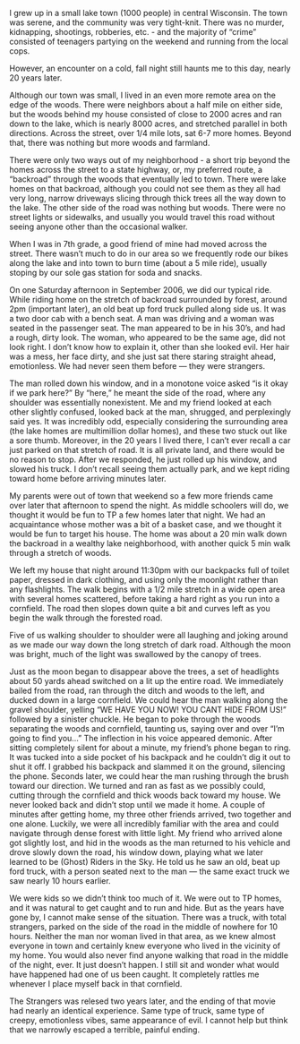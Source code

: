 I grew up in a small lake town (1000 people) in central Wisconsin. The town was serene, and the community was very tight-knit. There was no murder, kidnapping, shootings, robberies, etc. - and the majority of “crime” consisted of teenagers partying on the weekend and running from the local cops. 

However, an encounter on a cold, fall night still haunts me to this day, nearly 20 years later. 

Although our town was small, I lived in an even more remote area on the edge of the woods. There were neighbors about a half mile on either side, but the woods behind my house consisted of close to 2000 acres and ran down to the lake, which is nearly 8000 acres, and stretched parallel in both directions. Across the street, over 1/4 mile lots, sat 6-7 more homes. Beyond that, there was nothing but more woods and farmland. 

There were only two ways out of my neighborhood - a short trip beyond the homes across the street to a state highway, or, my preferred route, a “backroad” through the woods that eventually led to town. There were lake homes on that backroad, although you could not see them as they all had very long, narrow driveways slicing through thick trees all the way down to the lake. The other side of the road was nothing but woods. There were no street lights or sidewalks, and usually you would travel this road without seeing anyone other than the occasional walker. 

When I was in 7th grade, a good friend of mine had moved across the street. There wasn’t much to do in our area so we frequently rode our bikes along the lake and into town to burn time (about a 5 mile ride), usually stoping by our sole gas station for soda and snacks. 

On one Saturday afternoon in September 2006, we did our typical ride. While riding home on the stretch of backroad surrounded by forest, around 2pm (important later), an old beat up ford truck pulled along side us. It was a two door cab with a bench seat. A man was driving and a woman was seated in the passenger seat. The man appeared to be in his 30’s, and had a rough, dirty look. The woman, who appeared to be the same age, did not look right. I don’t know how to explain it, other than she looked evil. Her hair was a mess, her face dirty, and she just sat there staring straight ahead, emotionless. We had never seen them before — they were strangers. 

The man rolled down his window, and in a monotone voice asked “is it okay if we park here?” By “here,” he meant the side of the road, where any shoulder was essentially nonexistent. Me and my friend looked at each other slightly confused, looked back at the man, shrugged, and perplexingly said yes. It was incredibly odd, especially considering the surrounding area (the lake homes are multimillion dollar homes), and these two stuck out like a sore thumb. Moreover, in the 20 years I lived there, I can’t ever recall a car just parked on that stretch of road. It is all private land, and there would be no reason to stop. After we responded, he just rolled up his window, and slowed his truck. I don’t recall seeing them actually park, and we kept riding toward home before arriving minutes later. 

My parents were out of town that weekend so a few more friends came over later that afternoon to spend the night. As middle schoolers will do, we thought it would be fun to TP a few homes later that night. We had an acquaintance whose mother was a bit of a basket case, and we thought it would be fun to target his house. The home was about a 20 min walk down the backroad in a wealthy lake neighborhood, with another quick 5 min walk through a stretch of woods. 

We left my house that night around 11:30pm with our backpacks full of toilet paper, dressed in dark clothing, and using only the moonlight rather than any flashlights. The walk begins with a 1/2 mile stretch in a wide open area with several homes scattered, before taking a hard right as you run into a cornfield. The road then slopes down quite a bit and curves left as you begin the walk through the forested road. 

Five of us walking shoulder to shoulder were all laughing and joking around as we made our way down the long stretch of dark road. Although the moon was bright, much of the light was swallowed by the canopy of trees. 

Just as the moon began to disappear above the trees, a set of headlights about 50 yards ahead switched on a lit up the entire road. We immediately bailed from the road, ran through the ditch and woods to the left, and ducked down in a large cornfield. We could hear the man walking along the gravel shoulder, yelling “WE HAVE YOU NOW! YOU CANT HIDE FROM US!” followed by a sinister chuckle. He began to poke through the woods separating the woods and cornfield, taunting us, saying over and over “I’m going to find you…” The inflection in his voice appeared demonic. After sitting completely silent for about a minute, my friend’s phone began to ring. It was tucked into a side pocket of his backpack and he couldn’t dig it out to shut it off. I grabbed his backpack and slammed it on the ground, silencing the phone. Seconds later, we could hear the man rushing through the brush toward our direction. We turned and ran as fast as we possibly could, cutting through the cornfield and thick woods back toward my house. We never looked back and didn’t stop until we made it home. A couple of minutes after getting home, my three other friends arrived, two together and one alone. Luckily, we were all incredibly familiar with the area and could navigate through dense forest with little light. My friend who arrived alone got slightly lost, and hid in the woods as the man returned to his vehicle and drove slowly down the road, his window down, playing what we later learned to be (Ghost) Riders in the Sky. He told us he saw an old, beat up ford truck, with a person seated next to the man — the same exact truck we saw nearly 10 hours earlier. 

We were kids so we didn’t think too much of it. We were out to TP homes, and it was natural to get caught and to run and hide. But as the years have gone by, I cannot make sense of the situation. There was a truck, with total strangers, parked on the side of the road in the middle of nowhere for 10 hours. Neither the man nor woman lived in that area, as we knew almost everyone in town and certainly knew everyone who lived in the vicinity of my home. You would also never find anyone walking that road in the middle of the night, ever. It just doesn’t happen. I still sit and wonder what would have happened had one of us been caught. It completely rattles me whenever I place myself back in that cornfield. 

The Strangers was relesed two years later, and the ending of that movie had nearly an identical experience. Same type of truck, same type of creepy, emotionless vibes, same appearance of evil. I cannot help but think that we narrowly escaped a terrible, painful ending. 